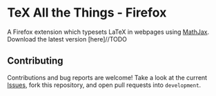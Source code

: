 TeX All the Things - Firefox
============================

A Firefox extension which typesets LaTeX in webpages using [MathJax](https://github.com/mathjax/MathJax).
Download the latest version [here]//TODO


Contributing
------------
Contributions and bug reports are welcome!
Take a look at the current [Issues](https://github.com/emichael/texthings/issues), fork this repository, and open pull requests into `development`.
